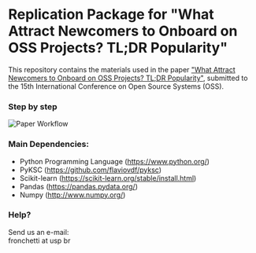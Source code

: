 # Replication Package for "What Attract Newcomers to Onboard on OSS Projects? TL;DR Popularity"
This repository contains the materials used in the paper <a href="https://github.com/fronchetti/OSS-2019/blob/master/preprint.pdf">"What Attract Newcomers to Onboard on OSS Projects? TL;DR Popularity"</a>, submitted to the 15th International Conference on Open Source Systems (OSS).

### Step by step
<img src="https://github.com/fronchetti/OSS-2019/blob/master/oss-workflow.png" alt="Paper Workflow">

### Main Dependencies:
* Python Programming Language (https://www.python.org/)
* PyKSC (https://github.com/flaviovdf/pyksc)
* Scikit-learn (https://scikit-learn.org/stable/install.html)
* Pandas (https://pandas.pydata.org/)
* Numpy (http://www.numpy.org/)

### Help?
Send us an e-mail: <br>
fronchetti at usp br
